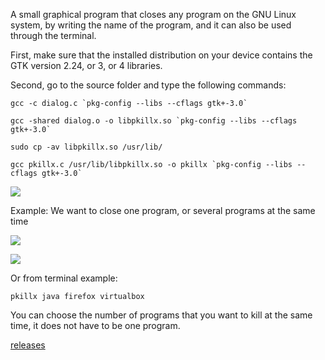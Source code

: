 A small graphical program that closes any program on the GNU Linux system, by writing the name of the program, and it can also be used through the terminal.

First, make sure that the installed distribution on your device contains the GTK version 2.24, or 3, or 4 libraries.

Second, go to the source folder and type the following commands:

```
gcc -c dialog.c `pkg-config --libs --cflags gtk+-3.0`

gcc -shared dialog.o -o libpkillx.so `pkg-config --libs --cflags gtk+-3.0`

sudo cp -av libpkillx.so /usr/lib/

gcc pkillx.c /usr/lib/libpkillx.so -o pkillx `pkg-config --libs --cflags gtk+-3.0`

```

![](https://i39.servimg.com/u/f39/19/27/76/07/110.png)

Example: We want to close one program, or several programs at the same time

![](https://i39.servimg.com/u/f39/19/27/76/07/210.png)

![](https://i39.servimg.com/u/f39/19/27/76/07/310.png)

Or from terminal example:

```
pkillx java firefox virtualbox
```

You can choose the number of programs that you want to kill at the same time, it does not have to be one program.

[releases](https://github.com/mrx01x/PkillX/releases)
